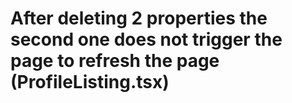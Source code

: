 # After deleting 2 properties the second one does not trigger the page to refresh the page (ProfileListing.tsx)

